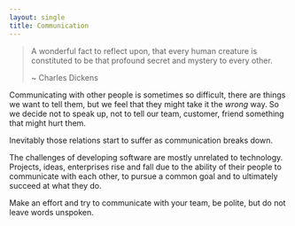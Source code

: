 ```yaml
---
layout: single
title: Communication
---
```


> A wonderful fact to reflect upon, that every human creature is constituted
> to be that profound secret and  mystery to every other.
>
> ~ Charles Dickens

Communicating with other people is sometimes so difficult, there are things
we want to tell them, but we feel that they might take it the _wrong_ way.
So we decide not to speak up, not to tell our team, customer, friend
something that might hurt them.

Inevitably those relations start to suffer as communication breaks down.

The challenges of developing software are mostly unrelated to technology.
Projects, ideas, enterprises rise and fall due to the ability of their people
to communicate with each other, to pursue a common goal and to ultimately
succeed at what they do.

Make an effort and try to communicate with your team, be polite, but do not
leave words unspoken.
